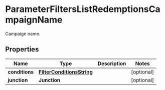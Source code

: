 

# ParameterFiltersListRedemptionsCampaignName

Campaign name.

## Properties

| Name | Type | Description | Notes |
|------------ | ------------- | ------------- | -------------|
|**conditions** | [**FilterConditionsString**](FilterConditionsString.md) |  |  [optional] |
|**junction** | **Junction** |  |  [optional] |



